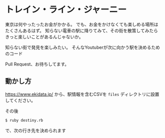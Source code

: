 # トレイン・ライン・ジャーニー

東京は何やったったお金がかかる。
でも、お金をかけなくても楽しめる場所はたくさんあるはず。
知らない電車の駅に降りてみて、その街を散策してみたら
きっと楽しいことがあるんじゃないか。

知らない街で発見を楽しみたい。
そんなYoutuberが次に向かう駅を決めるためのコード

Pull Request、お待ちしてます。

## 動かし方

https://www.ekidata.jp/ から、駅情報を含むCSVを `files` ディレクトリに設置してください。

その後

```sh
$ ruby destiny.rb
```

で、次の行き先を決められます

